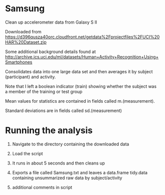Samsung
=======

Clean up accelerometer data from Galaxy S II

Downloaded from https://d396qusza40orc.cloudfront.net/getdata%2Fprojectfiles%2FUCI%20HAR%20Dataset.zip 

Some additional background details found at
http://archive.ics.uci.edu/ml/datasets/Human+Activity+Recognition+Using+Smartphones

Consolidates data into one large data set and then averages it by subject (participant) and activity.

Note that I left a boolean indicator (train) showing whether the subject was a member of the training or test group

Mean values for statistics are contained in fields called m.(measurement).

Standard deviations are in fields called sd.(measurement)

# Running the analysis

1. Navigate to the directory containing the downloaded data
2. Load the script
3. It runs in about 5 seconds and then cleans up
4. Exports a file called Samsung.txt and leaves a data.frame tidy.data containing unsummarized raw data by subject/activity

5. additional comments in script
